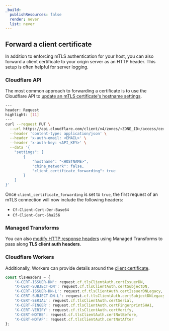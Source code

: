 ```yaml
---
_build:
  publishResources: false
  render: never
  list: never
---
```


## Forward a client certificate

In addition to enforcing mTLS authentication for your host, you can also forward a client certificate to your origin server as an HTTP header. This setup is often helpful for server logging.

### Cloudflare API

The most common approach to forwarding a certificate is to use the Cloudflare API to [update an mTLS certificate's hostname settings](/api/operations/zone-level-access-mtls-authentication-update-an-mtls-certificate-settings).

```bash
---
header: Request
highlight: [11]
---
curl --request PUT \
  --url https://api.cloudflare.com/client/v4/zones/<ZONE_ID>/access/certificates/settings \
  --header 'content-type: application/json' \
  --header 'x-auth-email: <EMAIL>' \
  --header 'x-auth-key: <API_KEY>' \
  --data '{
    "settings": [
        {
            "hostname": "<HOSTNAME>",
            "china_network": false,
            "client_certificate_forwarding": true
        }
    ]
}'
```

Once `client_certificate_forwarding` is set to `true`, the first request of an mTLS connection will now include the following headers:

- `Cf-Client-Cert-Der-Base64`
- `Cf-Client-Cert-Sha256`

### Managed Transforms

You can also [modify HTTP response headers](/rules/transform/response-header-modification/) using Managed Transforms to pass along **TLS client auth headers**.

### Cloudflare Workers

Additionally, Workers can provide details around the [client certificate](/workers/runtime-apis/mtls/).

```js
const tlsHeaders = {
    'X-CERT-ISSUER-DN': request.cf.tlsClientAuth.certIssuerDN,
    'X-CERT-SUBJECT-DN': request.cf.tlsClientAuth.certSubjectDN,
    'X-CERT-ISSUER-DN-L': request.cf.tlsClientAuth.certIssuerDNLegacy,
    'X-CERT-SUBJECT-DN-L': request.cf.tlsClientAuth.certSubjectDNLegacy,
    'X-CERT-SERIAL': request.cf.tlsClientAuth.certSerial,
    'X-CERT-FINGER': request.cf.tlsClientAuth.certFingerprintSHA1,
    'X-CERT-VERIFY': request.cf.tlsClientAuth.certVerify,
    'X-CERT-NOTBE': request.cf.tlsClientAuth.certNotBefore,
    'X-CERT-NOTAF': request.cf.tlsClientAuth.certNotAfter
};
```